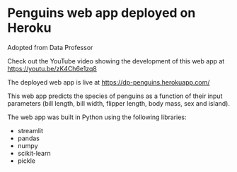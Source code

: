 # Penguins web app deployed on Heroku
Adopted from Data Professor

Check out the YouTube video showing the development of this web app at https://youtu.be/zK4Ch6e1zq8

The deployed web app is live at https://dp-penguins.herokuapp.com/

This web app predicts the species of penguins as a function of their input parameters (bill length, bill width, flipper length, body mass, sex and island).

The web app was built in Python using the following libraries:
* streamlit
* pandas
* numpy
* scikit-learn
* pickle
